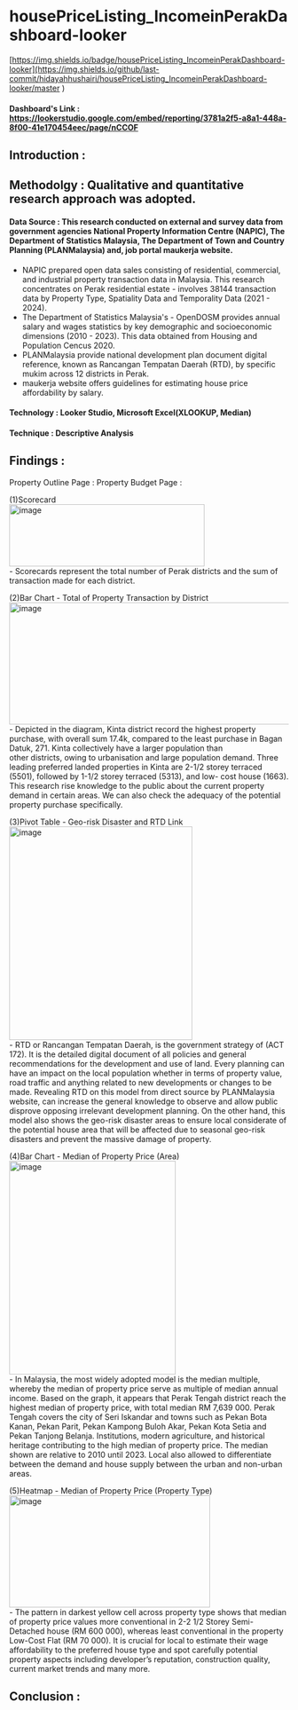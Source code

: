 # housePriceListing_IncomeinPerakDashboard-looker
[https://img.shields.io/badge/housePriceListing_IncomeinPerakDashboard-looker](https://img.shields.io/github/last-commit/hidayahhushairi/housePriceListing_IncomeinPerakDashboard-looker/master
)

#### Dashboard's Link : https://lookerstudio.google.com/embed/reporting/3781a2f5-a8a1-448a-8f00-41e170454eec/page/nCCOF  

## Introduction :

## Methodolgy : Qualitative and quantitative research approach was adopted. 

 #### Data Source : This research conducted on external and survey data from government agencies National Property Information Centre (NAPIC), The Department of Statistics Malaysia, The Department of Town and Country Planning (PLANMalaysia) and, job portal maukerja website. 
- NAPIC prepared open data sales consisting of residential, commercial, and industrial property transaction data in Malaysia. This research concentrates on Perak residential estate - involves 38144 transaction data by Property Type, Spatiality Data and Temporality Data (2021 - 2024).
- The Department of Statistics Malaysia's - OpenDOSM provides annual salary and wages statistics by key demographic and socioeconomic dimensions (2010 - 2023). This data obtained from Housing and Population Cencus 2020.
- PLANMalaysia provide national development plan document digital reference, known as Rancangan Tempatan Daerah (RTD), by specific mukim across 12 districts in Perak. 
- maukerja website offers guidelines for estimating house price affordability by salary.

#### Technology : Looker Studio, Microsoft Excel(XLOOKUP, Median)
  
#### Technique : Descriptive Analysis
  
## Findings :
Property Outline Page :
Property Budget Page : 


(1)Scorecard <br>
<img width="352" height="112" alt="image" src="https://github.com/user-attachments/assets/37ece9f3-a78f-401d-8588-5f2560ed17c3" /><br>
    - Scorecards represent the total number of Perak districts and the sum of transaction made for each district.

(2)Bar Chart - Total of Property Transaction by District
<img width="691" height="220" alt="image" src="https://github.com/user-attachments/assets/289698cb-fb29-4e6b-bd4f-fad37decf07c" /><br>
    - Depicted in the diagram, Kinta district record the highest property purchase, with overall sum 17.4k, compared to the least purchase in Bagan Datuk, 271. Kinta collectively have a larger population than     
      other districts, owing to urbanisation and large population demand. Three leading preferred landed properties in Kinta are 2-1/2 storey terraced (5501), followed by 1-1/2 storey terraced (5313), and low-
      cost house (1663). This research rise knowledge to the public about the current property demand in certain areas. We can also check the adequacy of the potential property purchase specifically. 

(3)Pivot Table - Geo-risk Disaster and RTD Link
<img width="330" height="385" alt="image" src="https://github.com/user-attachments/assets/c8adf820-2bb1-46dd-a462-85a3e43d7341" /><br>
    - RTD or Rancangan Tempatan Daerah, is the government strategy of (ACT 172). It is the detailed digital document of all policies and general recommendations for the development and use of land. Every planning 
      can have an impact on the local population whether in terms of property value, road traffic and anything related to new developments or changes to be made. Revealing RTD on this model from direct source by 
      PLANMalaysia website, can increase the general knowledge to observe and allow public disprove opposing irrelevant development planning. On the other hand, this model also shows the geo-risk disaster areas 
      to ensure local considerate of the potential house area that will be affected due to seasonal geo-risk disasters and prevent the massive damage of property.

(4)Bar Chart - Median of Property Price (Area)
<img width="300" height="385" alt="image" src="https://github.com/user-attachments/assets/fe2069f8-f984-4a7d-aec4-de066d38033c" /><br>
    - In Malaysia, the most widely adopted model is the median multiple, whereby the median of property price serve as multiple of median annual income. Based on the graph, it appears that Perak Tengah district 
      reach the highest median of property price, with total median RM 7,639 000. Perak Tengah covers the city of Seri Iskandar and towns such as Pekan Bota Kanan, Pekan Parit, Pekan Kampong Buloh Akar, Pekan 
      Kota Setia and Pekan Tanjong Belanja. Institutions, modern agriculture, and historical heritage contributing to the high median of property price.  The median shown are relative to  2010 until 2023. Local 
      also allowed to differentiate between the demand and house supply between the urban and non-urban areas.

(5)Heatmap - Median of Property Price (Property Type)
<img width="362" height="202" alt="image" src="https://github.com/user-attachments/assets/4799c692-f76d-4ee0-b45a-55c04153eb62" /><br>
    - The pattern in darkest yellow cell across property type shows that median of property price values more conventional in 2-2 1/2 Storey Semi-Detached house (RM 600 000), whereas least conventional in the 
      property Low-Cost Flat (RM 70 000). 	It is crucial for local to estimate their wage affordability to the preferred house type and spot carefully potential property aspects including developer’s reputation, 
      construction quality, current market trends and many more.

## Conclusion :
